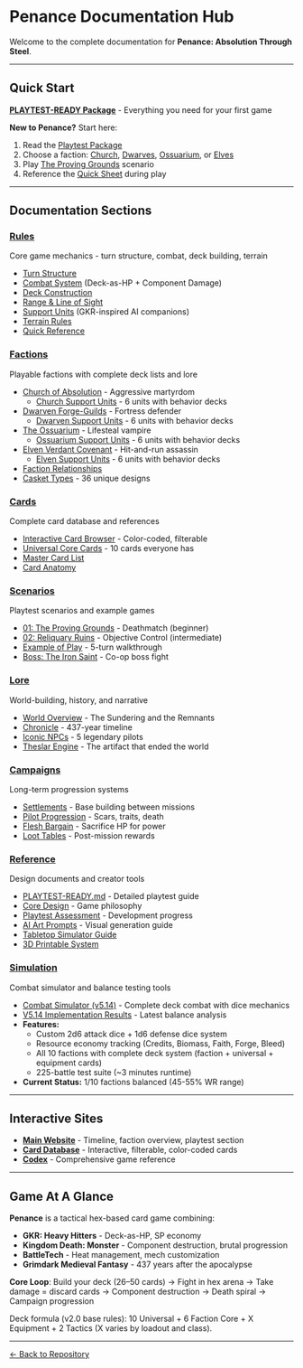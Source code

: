 # Penance Documentation Hub

Welcome to the complete documentation for **Penance: Absolution Through Steel**.

---

## Quick Start

**[PLAYTEST-READY Package](reference/PLAYTEST-READY.md)** - Everything you need for your first game

**New to Penance?** Start here:
1. Read the [Playtest Package](reference/PLAYTEST-READY.md)
2. Choose a faction: [Church](factions/church/deck-equipment-system.md), [Dwarves](factions/dwarves/deck-equipment-system.md), [Ossuarium](factions/ossuarium/deck-equipment-system.md), or [Elves](factions/elves/deck-equipment-system.md)
3. Play [The Proving Grounds](scenarios/01-proving-grounds.md) scenario
4. Reference the [Quick Sheet](rules/quick-reference.md) during play

---

## Documentation Sections

### [Rules](rules/)
Core game mechanics - turn structure, combat, deck building, terrain
- [Turn Structure](rules/turn-structure.md)
- [Combat System](rules/combat-system.md) (Deck-as-HP + Component Damage)
- [Deck Construction](rules/deck-construction.md)
- [Range & Line of Sight](rules/range-and-los.md)
- [Support Units](rules/support-units.md) (GKR-inspired AI companions)
- [Terrain Rules](rules/terrain.md)
- [Quick Reference](rules/quick-reference.md)

### [Factions](factions/)
Playable factions with complete deck lists and lore
- [Church of Absolution](factions/church/deck-equipment-system.md) - Aggressive martyrdom
  - [Church Support Units](factions/church/support-units.md) - 6 units with behavior decks
- [Dwarven Forge-Guilds](factions/dwarves/deck-equipment-system.md) - Fortress defender
  - [Dwarven Support Units](factions/dwarves/support-units.md) - 6 units with behavior decks
- [The Ossuarium](factions/ossuarium/deck-equipment-system.md) - Lifesteal vampire
  - [Ossuarium Support Units](factions/ossuarium/support-units.md) - 6 units with behavior decks
- [Elven Verdant Covenant](factions/elves/deck-equipment-system.md) - Hit-and-run assassin
  - [Elven Support Units](factions/elves/support-units.md) - 6 units with behavior decks
- [Faction Relationships](factions/relationships.md)
- [Casket Types](factions/casket-types.md) - 36 unique designs

### [Cards](cards/)
Complete card database and references
- [Interactive Card Browser](cards/index.html) - Color-coded, filterable
- [Universal Core Cards](cards/universal.md) - 10 cards everyone has
- [Master Card List](cards/masterlist.md)
- [Card Anatomy](cards/anatomy.md)

### [Scenarios](scenarios/)
Playtest scenarios and example games
- [01: The Proving Grounds](scenarios/01-proving-grounds.md) - Deathmatch (beginner)
- [02: Reliquary Ruins](scenarios/02-reliquary-ruins.md) - Objective Control (intermediate)
- [Example of Play](scenarios/example-of-play.md) - 5-turn walkthrough
- [Boss: The Iron Saint](scenarios/boss-iron-saint.md) - Co-op boss fight

### [Lore](lore/)
World-building, history, and narrative
- [World Overview](lore/world-overview.md) - The Sundering and the Remnants
- [Chronicle](lore/chronicle.md) - 437-year timeline
- [Iconic NPCs](lore/iconic-npcs.md) - 5 legendary pilots
- [Theslar Engine](lore/theslar-engine-mechanics.md) - The artifact that ended the world

### [Campaigns](campaigns/)
Long-term progression systems
- [Settlements](campaigns/settlements.md) - Base building between missions
- [Pilot Progression](campaigns/pilot-progression.md) - Scars, traits, death
- [Flesh Bargain](campaigns/flesh-bargain.md) - Sacrifice HP for power
- [Loot Tables](campaigns/loot-tables.md) - Post-mission rewards

### [Reference](reference/)
Design documents and creator tools
- [PLAYTEST-READY.md](reference/PLAYTEST-READY.md) - Detailed playtest guide
- [Core Design](reference/core-design.md) - Game philosophy
- [Playtest Assessment](reference/playtest-assessment.md) - Development progress
- [AI Art Prompts](reference/ai-art-prompts.md) - Visual generation guide
- [Tabletop Simulator Guide](reference/tabletop-simulator-guide.md)
- [3D Printable System](reference/3d-printable-system.md)

### [Simulation](../simulation/)
Combat simulator and balance testing tools
- [Combat Simulator (v5.14)](../simulation/README.md) - Complete deck combat with dice mechanics
- [V5.14 Implementation Results](V5.14-COMPLETE-DECK-IMPLEMENTATION.md) - Latest balance analysis
- **Features:**
  - Custom 2d6 attack dice + 1d6 defense dice system
  - Resource economy tracking (Credits, Biomass, Faith, Forge, Bleed)
  - All 10 factions with complete deck system (faction + universal + equipment cards)
  - 225-battle test suite (~3 minutes runtime)
- **Current Status:** 1/10 factions balanced (45-55% WR range)

---

## Interactive Sites

- **[Main Website](index.html)** - Timeline, faction overview, playtest section
- **[Card Database](cards/index.html)** - Interactive, filterable, color-coded cards
- **[Codex](codex/index.html)** - Comprehensive game reference

---

## Game At A Glance

**Penance** is a tactical hex-based card game combining:
- **GKR: Heavy Hitters** - Deck-as-HP, SP economy
- **Kingdom Death: Monster** - Component destruction, brutal progression
- **BattleTech** - Heat management, mech customization
- **Grimdark Medieval Fantasy** - 437 years after the apocalypse

**Core Loop**: Build your deck (26–50 cards) → Fight in hex arena → Take damage = discard cards → Component destruction → Death spiral → Campaign progression

Deck formula (v2.0 base rules): 10 Universal + 6 Faction Core + X Equipment + 2 Tactics (X varies by loadout and class).

---

[← Back to Repository](https://github.com/KeeberGoblin/penance)
